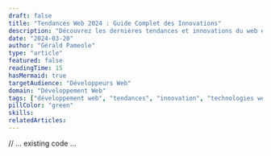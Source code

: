 ```yaml
---
draft: false
title: "Tendances Web 2024 : Guide Complet des Innovations"
description: "Découvrez les dernières tendances et innovations du web en 2024. Un guide détaillé sur les nouvelles technologies, méthodologies et pratiques émergentes."
date: "2024-03-20"
author: "Gérald Pameole"
type: "article"
featured: false
readingTime: 15
hasMermaid: true
targetAudience: "Développeurs Web"
domain: "Développement Web"
tags: ["développement web", "tendances", "innovation", "technologies web", "2024"]
pillColor: "green"
skills: 
relatedArticles: 
---
```


// ... existing code ...
